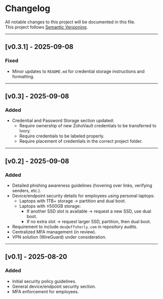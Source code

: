 # Changelog

All notable changes to this project will be documented in this file.  
This project follows [Semantic Versioning](https://semver.org/).

---

## [v0.3.1] - 2025-09-08
### Fixed
- Minor updates to `README.md` for credential storage instructions and formatting.

---

## [v0.3] - 2025-09-08
### Added
- Credential and Password Storage section updated:
  - Require ownership of new ZohoVault credentials to be transferred to Ivory.
  - Require credentials to be labeled properly.
  - Require placement of credentials in the correct project folder.

---

## [v0.2] - 2025-09-08
### Added
- Detailed phishing awareness guidelines (hovering over links, verifying senders, etc.).
- Device/endpoint security details for employees using personal laptops:
  - Laptops with 1TB+ storage → partition and dual boot.
  - Laptops with ≤500GB storage:
    - If another SSD slot is available → request a new SSD, use dual boot.
    - If no extra slot → request larger SSD, partition, then dual boot.
- Requirement to include `dev@offshorly.com` in repository audits.
- Centralized MFA management (in review).
- VPN solution (WireGuard) under consideration.

---

## [v0.1] - 2025-08-20
### Added
- Initial security policy guidelines.
- General device/endpoint security section.
- MFA enforcement for employees.
